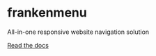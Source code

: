 # frankenmenu
All-in-one responsive website navigation solution

[Read the docs](https://karmabunny.github.io/frankenmenu/)</a>